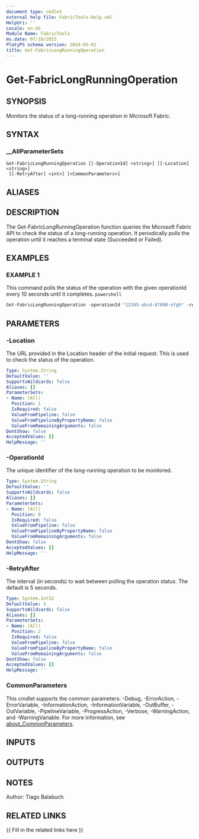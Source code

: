 ```yaml
---
document type: cmdlet
external help file: FabricTools-Help.xml
HelpUri: ''
Locale: en-US
Module Name: FabricTools
ms.date: 07/18/2025
PlatyPS schema version: 2024-05-01
title: Get-FabricLongRunningOperation
---
```


# Get-FabricLongRunningOperation

## SYNOPSIS

Monitors the status of a long-running operation in Microsoft Fabric.

## SYNTAX

### __AllParameterSets

```
Get-FabricLongRunningOperation [[-OperationId] <string>] [[-Location] <string>]
 [[-RetryAfter] <int>] [<CommonParameters>]
```

## ALIASES

## DESCRIPTION

The Get-FabricLongRunningOperation function queries the Microsoft Fabric API to check the status of a
long-running operation.
It periodically polls the operation until it reaches a terminal state (Succeeded or Failed).

## EXAMPLES

### EXAMPLE 1

This command polls the status of the operation with the given operationId every 10 seconds until it completes. ```powershell ```

```powershell
Get-FabricLongRunningOperation -operationId "12345-abcd-67890-efgh" -retryAfter 10
```

## PARAMETERS

### -Location

The URL provided in the Location header of the initial request.
This is used to check the status of the operation.

```yaml
Type: System.String
DefaultValue: ''
SupportsWildcards: false
Aliases: []
ParameterSets:
- Name: (All)
  Position: 1
  IsRequired: false
  ValueFromPipeline: false
  ValueFromPipelineByPropertyName: false
  ValueFromRemainingArguments: false
DontShow: false
AcceptedValues: []
HelpMessage: ''
```

### -OperationId

The unique identifier of the long-running operation to be monitored.

```yaml
Type: System.String
DefaultValue: ''
SupportsWildcards: false
Aliases: []
ParameterSets:
- Name: (All)
  Position: 0
  IsRequired: false
  ValueFromPipeline: false
  ValueFromPipelineByPropertyName: false
  ValueFromRemainingArguments: false
DontShow: false
AcceptedValues: []
HelpMessage: ''
```

### -RetryAfter

The interval (in seconds) to wait between polling the operation status.
The default is 5 seconds.

```yaml
Type: System.Int32
DefaultValue: 5
SupportsWildcards: false
Aliases: []
ParameterSets:
- Name: (All)
  Position: 2
  IsRequired: false
  ValueFromPipeline: false
  ValueFromPipelineByPropertyName: false
  ValueFromRemainingArguments: false
DontShow: false
AcceptedValues: []
HelpMessage: ''
```

### CommonParameters

This cmdlet supports the common parameters: -Debug, -ErrorAction, -ErrorVariable,
-InformationAction, -InformationVariable, -OutBuffer, -OutVariable, -PipelineVariable,
-ProgressAction, -Verbose, -WarningAction, and -WarningVariable. For more information, see
[about_CommonParameters](https://go.microsoft.com/fwlink/?LinkID=113216).

## INPUTS

## OUTPUTS

## NOTES

Author: Tiago Balabuch

## RELATED LINKS

{{ Fill in the related links here }}


